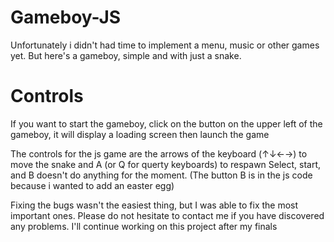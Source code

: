 # Gameboy-JS

Unfortunately i didn't had time to implement a menu, music or other games yet. But here's a gameboy, simple and with just a snake. 

# Controls
If you want to start the gameboy, click on the button on the upper left of the gameboy, it will display a loading screen then launch the game
 
The controls for the js game are the arrows of the keyboard (↑↓←→) to move the snake and A (or Q for querty keyboards) to respawn
Select, start, and B doesn't do anything for the moment.
(The button B is in the js code because i wanted to add an easter egg)

Fixing the bugs wasn't the easiest thing, but I was able to fix the most important ones.
Please do not hesitate to contact me if you have discovered any problems.
I'll continue working on this project after my finals
